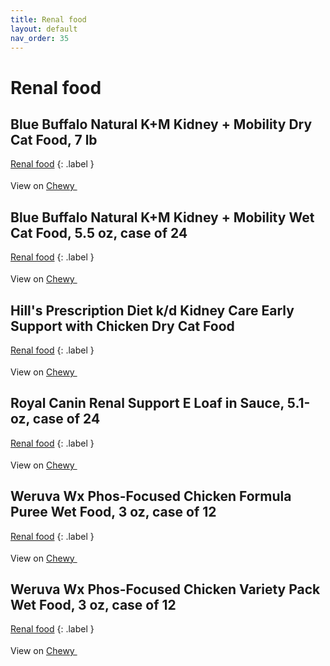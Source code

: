 ```yaml
---
title: Renal food
layout: default
nav_order: 35
---
```


# Renal food

## Blue Buffalo Natural K+M Kidney + Mobility Dry Cat Food, 7 lb

[Renal food](renal-food.html)
{: .label }


View on <a href="https://www.chewy.com/dp/174510" class="external" target="_blank">Chewy <svg width="18" height="18" viewBox="0 0 24 24" aria-labelledby="svg-external-link-title"><use xlink:href="#svg-external-link"></use></svg></a>

## Blue Buffalo Natural K+M Kidney + Mobility Wet Cat Food, 5.5 oz, case of 24

[Renal food](renal-food.html)
{: .label }


View on <a href="https://www.chewy.com/dp/174518" class="external" target="_blank">Chewy <svg width="18" height="18" viewBox="0 0 24 24" aria-labelledby="svg-external-link-title"><use xlink:href="#svg-external-link"></use></svg></a>

## Hill's Prescription Diet k/d Kidney Care Early Support with Chicken Dry Cat Food

[Renal food](renal-food.html)
{: .label }


View on <a href="https://www.chewy.com/dp/175305" class="external" target="_blank">Chewy <svg width="18" height="18" viewBox="0 0 24 24" aria-labelledby="svg-external-link-title"><use xlink:href="#svg-external-link"></use></svg></a>

## Royal Canin Renal Support E Loaf in Sauce, 5.1-oz, case of 24

[Renal food](renal-food.html)
{: .label }


View on <a href="https://www.chewy.com/dp/297392" class="external" target="_blank">Chewy <svg width="18" height="18" viewBox="0 0 24 24" aria-labelledby="svg-external-link-title"><use xlink:href="#svg-external-link"></use></svg></a>

## Weruva Wx Phos-Focused Chicken Formula Puree Wet Food, 3 oz, case of 12

[Renal food](renal-food.html)
{: .label }


View on <a href="https://www.chewy.com/dp/578046" class="external" target="_blank">Chewy <svg width="18" height="18" viewBox="0 0 24 24" aria-labelledby="svg-external-link-title"><use xlink:href="#svg-external-link"></use></svg></a>

## Weruva Wx Phos-Focused Chicken Variety Pack Wet Food, 3 oz, case of 12

[Renal food](renal-food.html)
{: .label }


View on <a href="https://www.chewy.com/dp/578142" class="external" target="_blank">Chewy <svg width="18" height="18" viewBox="0 0 24 24" aria-labelledby="svg-external-link-title"><use xlink:href="#svg-external-link"></use></svg></a>

<!-- Updated 2024-10-18 02:52:49.339144Z -->
